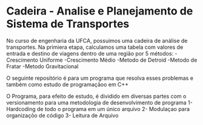 # Cadeira - Analise e Planejamento de Sistema de Transportes
 
No curso de engenharia da UFCA, possuimos uma cadeira de análise de transportes. Na primiera etapa, calculamos uma tabela com valores de entrada e destino de viagens dentro de uma região por 5 métodos:
-Crescimento Uniforme
-Crescimento Médio
-Metodo de Detroid
-Metodo de Fratar
-Metodo Gravitacional

O seguinte repositório é para um programa que resolva esses problemas e também como estudo de programaçãoo em C++

O Programa, para efeito de estudo, é dividido em diversas partes com o versionamento para uma metodologia de desenvolvimento de programa
1- Hardcoding de todo o programa em um único arquivo
2- Modulaçao para organizaçõo de código
3- Leitura de Arquivo